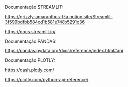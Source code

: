 Documentação STREAMLIT:

https://grizzly-amaranthus-f6a.notion.site/Streamlit-3f599bdfbb584cd1b581e748b5291c36

https://docs.streamlit.io/


Documentação PANDAS:

https://pandas.pydata.org/docs/reference/index.html#api


Documentação PLOTLY:

https://dash.plotly.com/

https://plotly.com/python-api-reference/
